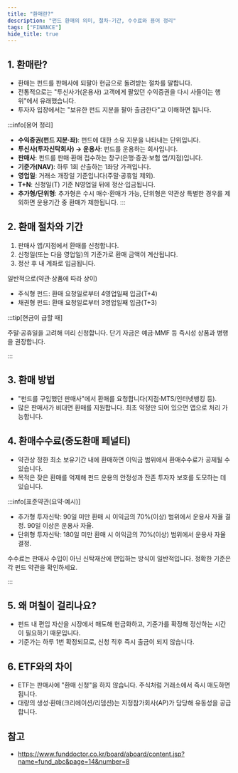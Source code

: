 ```yaml
---
title: "환매란?"
description: "펀드 환매의 의미, 절차·기간, 수수료와 용어 정리"
tags: ["FINANCE"]
hide_title: true
---
```


## 1. 환매란?

- 환매는 펀드를 판매사에 되팔아 현금으로 돌려받는 절차를 말합니다. 
- 전통적으로는 "투신사가(운용사) 고객에게 팔았던 수익증권을 다시 사들이는 행위"에서 유래했습니다. 
- 투자자 입장에서는 "보유한 펀드 지분을 팔아 출금한다"고 이해하면 됩니다.

:::info[용어 정리]
- **수익증권(펀드 지분·좌)**: 펀드에 대한 소유 지분을 나타내는 단위입니다.
- **투신사(투자신탁회사) → 운용사**: 펀드를 운용하는 회사입니다.
- **판매사**: 펀드를 판매·환매 접수하는 창구(은행·증권·보험 앱/지점)입니다.
- **기준가(NAV)**: 하루 1회 산출하는 1좌당 가격입니다.
- **영업일**: 거래소 개장일 기준입니다(주말·공휴일 제외).
- **T+N**: 신청일(T) 기준 N영업일 뒤에 정산·입금됩니다.
- **추가형/단위형**: 추가형은 수시 매수·환매가 가능, 단위형은 약관상 특별한 경우를 제외하면 운용기간 중 환매가 제한됩니다.
:::

## 2. 환매 절차와 기간

1. 판매사 앱/지점에서 환매를 신청합니다.
2. 신청일(또는 다음 영업일)의 기준가로 환매 금액이 계산됩니다.
3. 정산 후 내 계좌로 입금됩니다.

일반적으로(약관·상품에 따라 상이)
- 주식형 펀드: 환매 요청일로부터 4영업일째 입금(T+4)
- 채권형 펀드: 환매 요청일로부터 3영업일째 입금(T+3)

:::tip[현금이 급할 때]

주말·공휴일을 고려해 미리 신청합니다. 단기 자금은 예금·MMF 등 즉시성 상품과 병행을 권장합니다.

:::

## 3. 환매 방법

- "펀드를 구입했던 판매사"에서 환매를 요청합니다(지점·MTS/인터넷뱅킹 등).
- 많은 판매사가 비대면 환매를 지원합니다. 최초 약정만 되어 있으면 앱으로 처리 가능합니다.

## 4. 환매수수료(중도환매 페널티)

- 약관상 정한 최소 보유기간 내에 환매하면 이익금 범위에서 환매수수료가 공제될 수 있습니다. 
- 목적은 잦은 환매를 억제해 펀드 운용의 안정성과 잔존 투자자 보호를 도모하는 데 있습니다.

:::info[표준약관(요약·예시)]

- 추가형 투자신탁: 90일 미만 환매 시 이익금의 70%(이상) 범위에서 운용사 자율 결정. 90일 이상은 운용사 자율.
- 단위형 투자신탁: 180일 미만 환매 시 이익금의 70%(이상) 범위에서 운용사 자율 결정.

수수료는 판매사 수입이 아닌 신탁재산에 편입하는 방식이 일반적입니다. 정확한 기준은 각 펀드 약관을 확인하세요.

:::

## 5. 왜 며칠이 걸리나요?

- 펀드 내 편입 자산을 시장에서 매도해 현금화하고, 기준가를 확정해 정산하는 시간이 필요하기 때문입니다.
- 기준가는 하루 1번 확정되므로, 신청 직후 즉시 출금이 되지 않습니다.

## 6. ETF와의 차이

- ETF는 판매사에 "환매 신청"을 하지 않습니다. 주식처럼 거래소에서 즉시 매도하면 됩니다.
- 대량의 생성·환매(크리에이션/리뎀션)는 지정참가회사(AP)가 담당해 유동성을 공급합니다.

## 참고

- https://www.funddoctor.co.kr/board/aboard/content.jsp?name=fund_abc&page=14&number=8